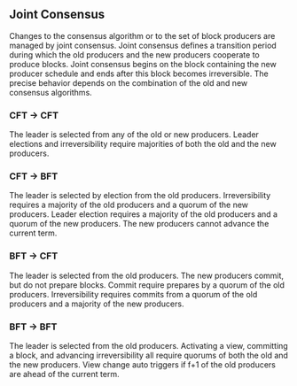 ## Joint Consensus

Changes to the consensus algorithm or to the set of block producers are managed by joint consensus. Joint consensus defines a transition period during which the old producers and the new producers cooperate to produce blocks. Joint consensus begins on the block containing the new producer schedule and ends after this block becomes irreversible. The precise behavior depends on the combination of the old and new consensus algorithms.

### CFT → CFT

The leader is selected from any of the old or new producers. Leader elections and irreversibility require majorities of both the old and the new producers.

### CFT → BFT

The leader is selected by election from the old producers. Irreversibility requires a majority of the old producers and a quorum of the new producers. Leader election requires a majority of the old producers and a quorum of the new producers. The new producers cannot advance the current term.

### BFT → CFT

The leader is selected from the old producers. The new producers commit, but do not prepare blocks. Commit require prepares by a quorum of the old producers. Irreversibility requires commits from a quorum of the old producers and a majority of the new producers.

### BFT → BFT

The leader is selected from the old producers. Activating a view, committing a block, and advancing irreversibility all require quorums of both the old and the new producers. View change auto triggers if f+1 of the old producers are ahead of the current term.
